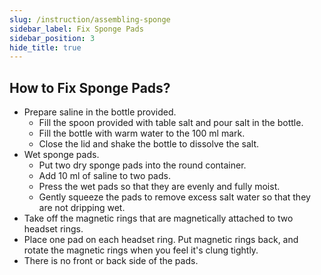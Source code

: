 ```yaml
---
slug: /instruction/assembling-sponge
sidebar_label: Fix Sponge Pads
sidebar_position: 3
hide_title: true
---
```

## How to Fix Sponge Pads?
- Prepare saline in the bottle provided.
  - Fill the spoon provided with table salt and pour salt in the bottle. 
  - Fill the bottle with warm water to the 100 ml mark. 
  - Close the lid and shake the bottle to dissolve the salt.
- Wet sponge pads.
  - Put two dry sponge pads into the round container.
  - Add 10 ml of saline to two pads.
  - Press the wet pads so that they are evenly and fully moist.
  - Gently squeeze the pads to remove excess salt water so that they are not dripping wet.
- Take off the magnetic rings that are magnetically attached to two headset rings.
- Place one pad on each headset ring. Put magnetic rings back, and rotate the magnetic rings when you feel it's clung tightly.
- There is no front or back side of the pads.


